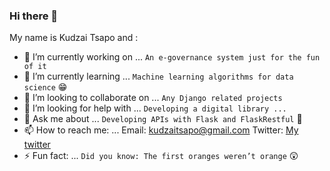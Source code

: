 ### Hi there 👋


My name is Kudzai Tsapo and :

- 🔭 I’m currently working on ...
`An e-governance system just for the fun of it`
- 🌱 I’m currently learning ...
`Machine learning algorithms for data science` :grin:
- 👯 I’m looking to collaborate on ... `Any Django related projects`
- 🤔 I’m looking for help with ...
`Developing a digital library ...`
- 💬 Ask me about ... `Developing APIs with Flask and FlaskRestful` :thinking: 
- 📫 How to reach me: ... 
Email: kudzaitsapo@gmail.com Twitter: [My twitter](https://twitter.com/kudzaitsapo)
- ⚡ Fun fact: ... `Did you know: The first oranges weren’t orange` :astonished:

